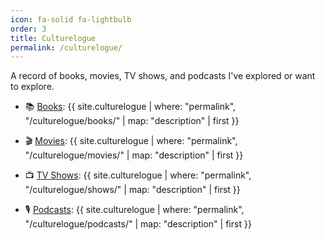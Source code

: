 ```yaml
---
icon: fa-solid fa-lightbulb
order: 3
title: Culturelogue
permalink: /culturelogue/
---
```


A record of books, movies, TV shows, and podcasts I've explored or want to explore.

- 📚 [Books](/culturelogue/books/): {{ site.culturelogue | where: "permalink", "/culturelogue/books/" | map: "description" | first }}

- 🎬 [Movies](/culturelogue/movies/): {{ site.culturelogue | where: "permalink", "/culturelogue/movies/" | map: "description" | first }}

- 📺 [TV Shows](/culturelogue/shows/): {{ site.culturelogue | where: "permalink", "/culturelogue/shows/" | map: "description" | first }}

- 🎙 [Podcasts](/culturelogue/podcasts/): {{ site.culturelogue | where: "permalink", "/culturelogue/podcasts/" | map: "description" | first }}


